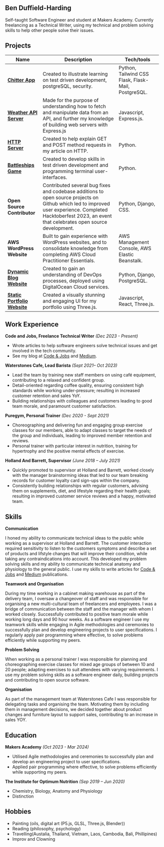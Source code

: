 ## Ben Duffield-Harding

Self-taught Software Engineer and student at Makers Academy. Currently freelancing as a Technical Writer, using my technical and problem solving skills to help other people solve their issues.

## Projects


| Name                        | Description       | Tech/tools        |
| ----------------------------| ----------------- | ----------------- |
| [**Chitter App**](https://github.com/ben-dh3/chitter_app) | Created to illustrate learning on test driven development, postgreSQL, security. | Python, Tailwind CSS Flask, Flask-Mail, PostgreSQL. |
| [**Weather API Server**](https://github.com/ben-dh3/weather_api_server) | Made for the purpose of understanding how to fetch and manipulate data from an API, and further my knowledge of building web servers with Express.js | Javascript, Express.js. |
| [**HTTP Server**](https://github.com/ben-dh3/http_server)            | Created to help explain GET and POST method requests in my article on HTTP. | Python. |
| [**Battleships Game**](https://github.com/ben-dh3/battleships_game)            | Created to develop skills in test driven development and programming terminal user-interfaces. | Python. |
| **Open Source Contributor** | Contributed several bug fixes and codebase additions to open source projects on Github which led to improved user experience. Completed Hacktoberfest 2023, an event that celebrates open source development. | Python, Django, CSS.|
| **AWS WordPress Website**   | Built to gain experience with WordPress websites, and to consolidate knowledge from completing AWS Cloud Practitioner Essentials.| AWS Management Console, AWS Elastic Beanstalk.| 
| [**Dynamic Blog Website**](https://github.com/ben-dh3/django_blog)   | Created to gain an understanding of DevOps processes, deployed using DigitalOcean Cloud services.     | Python, Django, PostgreSQL.| 
| [**Static Portfolio Website**](https://github.com/ben-dh3/threejs_portfolio)  | Created a visually stunning and engaging UI for my portfolio using Three.js. | Javascript, React, Three.js.| 

## Work Experience

**Code and Jobs, Freelance Technical Writer** *(Dec 2023 - Present)*
- Wrote articles to help software engineers solve technical issues and get involved in the tech community.
- See my blog at [Code & Jobs](https://www.codenjobs.com/blogs?username=ben) and [Medium](https://medium.com/@benjaminduffield1997).

**Waterstones Cafe, Lead Barista** *(Sept 2021– Oct 2023)*
- Lead the team by training new staff members on using café equipment, contributing to a relaxed and confident group. 
- Detail-oriented regarding coffee quality, ensuring consistent high standards while working under-pressure; resulting in increased customer retention and sales YoY. 
- Building relationships with colleagues and customers leading to good team morale, and paramount customer satisfaction.

**Puregym, Personal Trainer** *(Dec 2020 - Sept 2021)*
- Choreographing and delivering fun and engaging group exercise classes for our members, able to adapt classes to target the needs of the group and individuals, leading to improved member retention and reviews. 
- Personal trainer with particular interest in nutrition, training for hypertrophy and the positive mental effects of exercise.

**Holland And Barrett, Supervisor** *(June 2018 – July 2021)*
- Quickly promoted to supervisor at Holland and Barrett, worked closely with the manager brainstorming ideas that led to our team breaking records for customer loyalty card sign-ups within the company. 
- Consistently building relationships with regular customers, advising them on supplements, diet, and lifestyle regarding their health goals; resulting in improved customer service reviews and a happy, motivated team.


## Skills

**Communication**

I honed my ability to communicate technical ideas to the public while working as a supervisor at Holland and Barrett. The customer interaction required sensitivity to listen to the customers symptoms and describe a set of products and lifstyle changes that will improve their condition, while taking any contraindications into account. This developed my problem solving skills and my ability to communicate technical anatomy and physiology to the general public. I use my skills to write articles for [Code & Jobs](https://www.codenjobs.com/blogs?username=ben) and [Medium](https://medium.com/@benjaminduffield1997) publications. 

**Teamwork and Organisation**

During my time working in a cabinet making warehouse as part of the delivery team, I oversaw a changeover of staff and was responsible for organising a new multi-cultural team of freelancers and employees. I was a bridge of communication between the staff and the manager with whom I worked closely. Successfully contributed to positive team morale while working long days and 90 hour weeks. As a software engineer I use my teamwork skills while engaging in Agile methodologies and ceremonies to successfully plan and develop engineering projects to user specifications. I regularly apply pair programming where effective, to solve problems efficiently while supporting my peers.


**Problem Solving**

When working as a personal trainer I was responsible for planning and choreographing exercise classes for mixed age groups of between 10 and 20 people; adapting exercises to suit attendees with varying requirements. I use my problem solving skills as a software engineer daily, building projects and contributing to open source software.

**Organisation**

As part of the management team at Waterstones Cafe I was responsible for delegating tasks and organising the team. Motivating them by including them in management decisions, we decided together about product changes and furniture layout to support sales, contributing to an increase in sales YOY.

## Education

**Makers Academy** *(Oct 2023 - Mar 2024)*
- Utilised Agile methodologies and ceremonies to successfully plan and develop an engineering project to user specifications. 
- Applied pair programming where effective, to solve problems efficiently while supporting my peers.

**The Institute for Optimum Nutrition** *(Sep 2019 – Jun 2020)* 
- Chemistry, Biology, Anatomy and Physiology
- Distinction

## Hobbies

- Painting (oils, digital art (P5.js, GLSL, Three.js, Blender))
- Reading (philosophy, psychology)
- Travelling(Austalia, Thailand, Vietnam, Laos, Cambodia, Bali, Phillipines)
- Improv and Clowning

